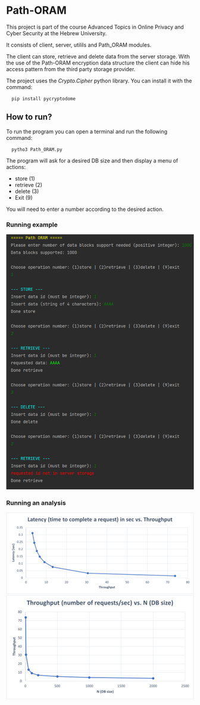 # Path-ORAM

This project is part of the course Advanced Topics in Online Privacy and Cyber Security at the Hebrew University.

It consists of client, server, utilils and Path_ORAM modules.

The client can store, retrieve and delete data from the server storage. With the use of the Path-ORAM encryption data structure the client can hide his access pattern from the third party storage provider.

The project uses the *Crypto.Cipher* python library.
You can install it with the command:
    
      pip install pycryptodome

## How to run?
To run the program you can open a terminal and run the following command:
    
      pytho3 Path_ORAM.py
The program will ask for a desired DB size and then display a menu of actions:
- store (1)
- retrieve (2)
- delete (3)
- Exit (9)

You will need to enter a number according to the desired action.
### Running example
![run example](run_example.png)


### Running an analysis
![Latency-vs-Throughput](Latency-vs-Throughput.png)
![Throughput-vs-DB](Throughput-vs-DB.png)
